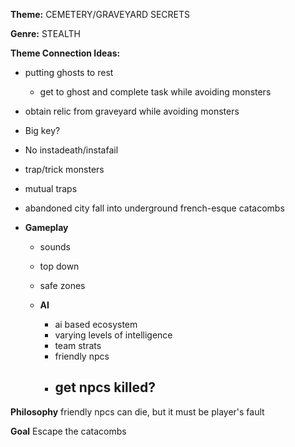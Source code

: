 **Theme:** CEMETERY/GRAVEYARD SECRETS

**Genre:** STEALTH

**Theme Connection Ideas:**
- putting ghosts to rest
	- get to ghost and complete task while avoiding monsters
- obtain relic from graveyard while avoiding monsters
- Big key? 
- No instadeath/instafail
- trap/trick monsters
- mutual traps
- abandoned city fall into underground french-esque catacombs

- **Gameplay**
	- sounds
	- top down
	- safe zones
	
	 - **AI**
		- ai based ecosystem
		- varying levels of intelligence
		- team strats
		- friendly npcs
		- get npcs killed?
			- 

**Philosophy**
friendly npcs can die, but it must be player's fault 

**Goal**
Escape the catacombs